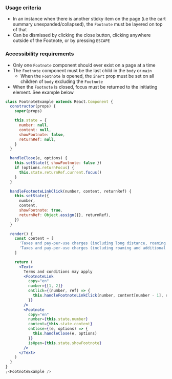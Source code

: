 ### Usage criteria

- In an instance when there is another sticky item on the page (i.e the cart summary unexpanded/collapsed), the `Footnote` must be layered on top of that
- Can be dismissed by clicking the close button, clicking anywhere outside of the Footnote, or by pressing `ESCAPE`

### Accessibility requirements

- Only one `Footnote` component should ever exist on a page at a time
- The `Footnote` component must be the last child in the `body` or `main`
  - When the `Footnote` is opened, the `inert` prop must be set on all children of `body` excluding the `Footnote`
- When the `Footnote` is closed, focus must be returned to the initiating element. See example below

```jsx
class FootnoteExample extends React.Component {
  constructor(props) {
    super(props)

    this.state = {
      number: null,
      content: null,
      showFootnote: false,
      returnRef: null,
    }
  }

  handleClose(e, options) {
    this.setState({ showFootnote: false })
    if (options.returnFocus) {
      this.state.returnRef.current.focus()
    }
  }

  handleFootnoteLinkClick(number, content, returnRef) {
    this.setState({
      number,
      content,
      showFootnote: true,
      returnRef: Object.assign({}, returnRef),
    })
  }

  render() {
    const content = [
      'Taxes and pay-per-use charges (including long distance, roaming and additional airtime or data) are extra. The cost of service used while roaming outside Canada will vary by zone. Currently, voice roaming in the US is charged at $1.50/minute. Visit <a href="https://telus.com/mobilityppu">telus.com/mobilityppu</a> for details.',
      'Taxes and pay-per-use charges (including roaming and additional data) are extra. For any subscriber(s) with a Your Choice Canada-US plan, roaming pay-per-use.',
    ]

    return (
      <Text>
        Terms and conditions may apply
        <FootnoteLink
          copy="en"
          number={[1, 2]}
          onClick={(number, ref) => {
            this.handleFootnoteLinkClick(number, content[number - 1], ref)
          }}
        />
        <Footnote
          copy="en"
          number={this.state.number}
          content={this.state.content}
          onClose={(e, options) => {
            this.handleClose(e, options)
          }}
          isOpen={this.state.showFootnote}
        />
      </Text>
    )
  }
}
;<FootnoteExample />
```
